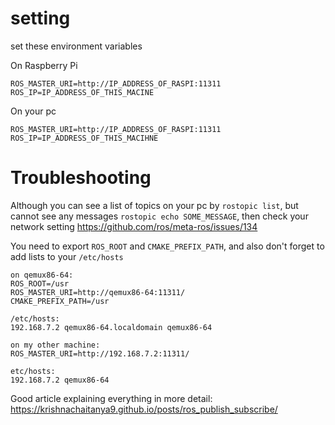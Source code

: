 
# setting 
set these environment variables

On Raspberry Pi
```
ROS_MASTER_URI=http://IP_ADDRESS_OF_RASPI:11311
ROS_IP=IP_ADDRESS_OF_THIS_MACINE
```

On your pc
```
ROS_MASTER_URI=http://IP_ADDRESS_OF_RASPI:11311
ROS_IP=IP_ADDRESS_OF_THIS_MACIHNE
```

# Troubleshooting
Although you can see a list of topics on your pc by `rostopic list`, but cannot see any messages `rostopic echo SOME_MESSAGE`, then check your network setting
https://github.com/ros/meta-ros/issues/134

You need to export `ROS_ROOT` and `CMAKE_PREFIX_PATH`, and also don't forget to add lists to your `/etc/hosts`
```
on qemux86-64:
ROS_ROOT=/usr
ROS_MASTER_URI=http://qemux86-64:11311/
CMAKE_PREFIX_PATH=/usr

/etc/hosts:
192.168.7.2 qemux86-64.localdomain qemux86-64

on my other machine:
ROS_MASTER_URI=http://192.168.7.2:11311/

etc/hosts:
192.168.7.2 qemux86-64
```
Good article explaining everything in more detail: https://krishnachaitanya9.github.io/posts/ros_publish_subscribe/
